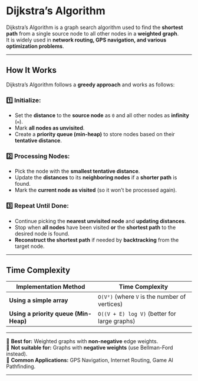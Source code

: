 # Dijkstra’s Algorithm

Dijkstra’s Algorithm is a graph search algorithm used to find the **shortest path** from a single source node to all other nodes in a **weighted graph**.  
It is widely used in **network routing, GPS navigation, and various optimization problems**.

---

## How It Works

Dijkstra’s Algorithm follows a **greedy approach** and works as follows:

### **1️⃣ Initialize:**
- Set the **distance** to the **source node** as `0` and all other nodes as **infinity** (`∞`).
- Mark **all nodes as unvisited**.
- Create a **priority queue (min-heap)** to store nodes based on their **tentative distance**.

### **2️⃣ Processing Nodes:**
- Pick the node with the **smallest tentative distance**.
- Update the **distances** to its **neighboring nodes** if a **shorter path** is found.
- Mark the **current node as visited** (so it won’t be processed again).

### **3️⃣ Repeat Until Done:**
- Continue picking the **nearest unvisited node** and **updating distances**.
- Stop when **all nodes** have been visited **or** the **shortest path** to the desired node is found.
- **Reconstruct the shortest path** if needed by **backtracking** from the target node.

---

## Time Complexity

| Implementation Method | Time Complexity |
|----------------------|----------------|
| **Using a simple array** | `O(V²)` (where `V` is the number of vertices) |
| **Using a priority queue (Min-Heap)** | `O((V + E) log V)` (better for large graphs) |

---

🔹 **Best for:** Weighted graphs with **non-negative** edge weights.  
🔹 **Not suitable for:** Graphs with **negative weights** (use Bellman-Ford instead).  
🔹 **Common Applications:** GPS Navigation, Internet Routing, Game AI Pathfinding.

---
